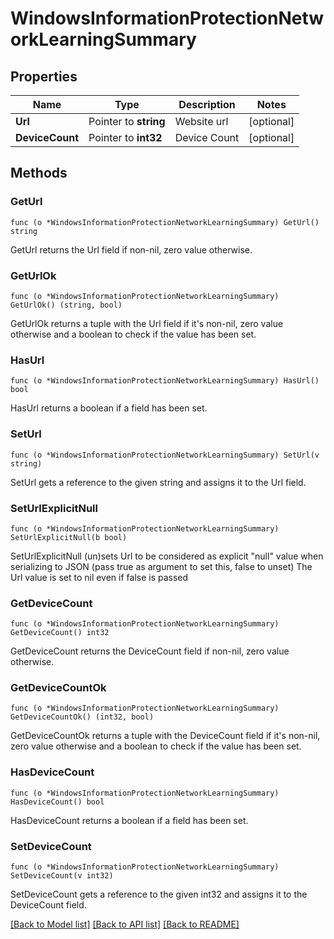 # WindowsInformationProtectionNetworkLearningSummary

## Properties

Name | Type | Description | Notes
------------ | ------------- | ------------- | -------------
**Url** | Pointer to **string** | Website url | [optional] 
**DeviceCount** | Pointer to **int32** | Device Count | [optional] 

## Methods

### GetUrl

`func (o *WindowsInformationProtectionNetworkLearningSummary) GetUrl() string`

GetUrl returns the Url field if non-nil, zero value otherwise.

### GetUrlOk

`func (o *WindowsInformationProtectionNetworkLearningSummary) GetUrlOk() (string, bool)`

GetUrlOk returns a tuple with the Url field if it's non-nil, zero value otherwise
and a boolean to check if the value has been set.

### HasUrl

`func (o *WindowsInformationProtectionNetworkLearningSummary) HasUrl() bool`

HasUrl returns a boolean if a field has been set.

### SetUrl

`func (o *WindowsInformationProtectionNetworkLearningSummary) SetUrl(v string)`

SetUrl gets a reference to the given string and assigns it to the Url field.

### SetUrlExplicitNull

`func (o *WindowsInformationProtectionNetworkLearningSummary) SetUrlExplicitNull(b bool)`

SetUrlExplicitNull (un)sets Url to be considered as explicit "null" value
when serializing to JSON (pass true as argument to set this, false to unset)
The Url value is set to nil even if false is passed
### GetDeviceCount

`func (o *WindowsInformationProtectionNetworkLearningSummary) GetDeviceCount() int32`

GetDeviceCount returns the DeviceCount field if non-nil, zero value otherwise.

### GetDeviceCountOk

`func (o *WindowsInformationProtectionNetworkLearningSummary) GetDeviceCountOk() (int32, bool)`

GetDeviceCountOk returns a tuple with the DeviceCount field if it's non-nil, zero value otherwise
and a boolean to check if the value has been set.

### HasDeviceCount

`func (o *WindowsInformationProtectionNetworkLearningSummary) HasDeviceCount() bool`

HasDeviceCount returns a boolean if a field has been set.

### SetDeviceCount

`func (o *WindowsInformationProtectionNetworkLearningSummary) SetDeviceCount(v int32)`

SetDeviceCount gets a reference to the given int32 and assigns it to the DeviceCount field.


[[Back to Model list]](../README.md#documentation-for-models) [[Back to API list]](../README.md#documentation-for-api-endpoints) [[Back to README]](../README.md)


